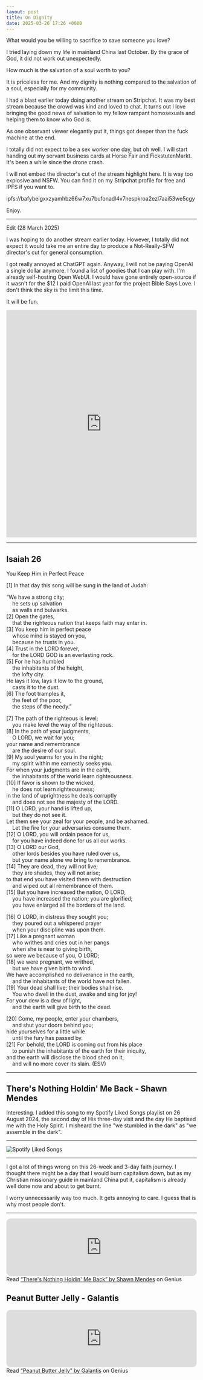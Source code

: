 ```yaml
---
layout: post
title: On Dignity
date: 2025-03-26 17:26 +0000
---
```


What would you be willing to sacrifice to save someone you love?

I tried laying down my life in mainland China last October. By the grace of God, it did not work out unexpectedly.

How much is the salvation of a soul worth to you?

It is priceless for me. And my dignity is nothing compared to the salvation of a soul, especially for my community.

I had a blast earlier today doing another stream on Stripchat. It was my best stream because the crowd was kind and loved to chat. It turns out I love bringing the good news of salvation to my fellow rampant homosexuals and helping them to know who God is.

As one observant viewer elegantly put it, things got deeper than the fuck machine at the end.

I totally did not expect to be a sex worker one day, but oh well. I will start handing out my servant business cards at Horse Fair and FickstutenMarkt. It's been a while since the drone crash.

I will not embed the director's cut of the stream highlight here. It is way too explosive and NSFW. You can find it on my Stripchat profile for free and IPFS if you want to.

ipfs://bafybeigxxzyamhbz66w7xu7bufonadl4v7nespkroa2ezl7aai53we5cgy

Enjoy.

---

Edit (28 March 2025)

I was hoping to do another stream earlier today. However, I totally did not expect it would take me an entire day to produce a Not-Really-SFW director's cut for general consumption.

I got really annoyed at ChatGPT again. Anyway, I will not be paying OpenAI a single dollar anymore. I found a list of goodies that I can play with. I'm already self-hosting Open WebUI. I would have gone entirely open-source if it wasn't for the $12 I paid OpenAI last year for the project Bible Says Love. I don't think the sky is the limit this time.

It will be fun.

<embed src="https://dl.hesaidlove.com/ubuntu_video_image_overlay.pdf" type="application/pdf" width="100%" height="600px" />

---

## Isaiah 26

You Keep Him in Perfect Peace

[1] In that day this song will be sung in the land of Judah:

 “We have a strong city;  
  &nbsp;&nbsp;&nbsp;&nbsp;he sets up salvation  
  &nbsp;&nbsp;&nbsp;&nbsp;as walls and bulwarks.  
 [2] Open the gates,  
  &nbsp;&nbsp;&nbsp;&nbsp;that the righteous nation that keeps faith may enter in.  
 [3] You keep him in perfect peace  
  &nbsp;&nbsp;&nbsp;&nbsp;whose mind is stayed on you,  
  &nbsp;&nbsp;&nbsp;&nbsp;because he trusts in you.  
 [4] Trust in the LORD forever,  
  &nbsp;&nbsp;&nbsp;&nbsp;for the LORD GOD is an everlasting rock.  
 [5] For he has humbled  
  &nbsp;&nbsp;&nbsp;&nbsp;the inhabitants of the height,  
  &nbsp;&nbsp;&nbsp;&nbsp;the lofty city.  
 He lays it low, lays it low to the ground,  
  &nbsp;&nbsp;&nbsp;&nbsp;casts it to the dust.  
 [6] The foot tramples it,  
  &nbsp;&nbsp;&nbsp;&nbsp;the feet of the poor,  
  &nbsp;&nbsp;&nbsp;&nbsp;the steps of the needy.”  

 [7] The path of the righteous is level;  
  &nbsp;&nbsp;&nbsp;&nbsp;you make level the way of the righteous.  
 [8] In the path of your judgments,  
  &nbsp;&nbsp;&nbsp;&nbsp;O LORD, we wait for you;  
 your name and remembrance  
  &nbsp;&nbsp;&nbsp;&nbsp;are the desire of our soul.  
 [9] My soul yearns for you in the night;  
  &nbsp;&nbsp;&nbsp;&nbsp;my spirit within me earnestly seeks you.  
 For when your judgments are in the earth,  
  &nbsp;&nbsp;&nbsp;&nbsp;the inhabitants of the world learn righteousness.  
 [10] If favor is shown to the wicked,  
  &nbsp;&nbsp;&nbsp;&nbsp;he does not learn righteousness;  
 in the land of uprightness he deals corruptly  
  &nbsp;&nbsp;&nbsp;&nbsp;and does not see the majesty of the LORD.  
 [11] O LORD, your hand is lifted up,  
  &nbsp;&nbsp;&nbsp;&nbsp;but they do not see it.  
 Let them see your zeal for your people, and be ashamed.  
  &nbsp;&nbsp;&nbsp;&nbsp;Let the fire for your adversaries consume them.  
 [12] O LORD, you will ordain peace for us,  
  &nbsp;&nbsp;&nbsp;&nbsp;for you have indeed done for us all our works.  
 [13] O LORD our God,  
  &nbsp;&nbsp;&nbsp;&nbsp;other lords besides you have ruled over us,  
  &nbsp;&nbsp;&nbsp;&nbsp;but your name alone we bring to remembrance.  
 [14] They are dead, they will not live;  
  &nbsp;&nbsp;&nbsp;&nbsp;they are shades, they will not arise;  
 to that end you have visited them with destruction  
  &nbsp;&nbsp;&nbsp;&nbsp;and wiped out all remembrance of them.  
 [15] But you have increased the nation, O LORD,  
  &nbsp;&nbsp;&nbsp;&nbsp;you have increased the nation; you are glorified;  
  &nbsp;&nbsp;&nbsp;&nbsp;you have enlarged all the borders of the land.  

 [16] O LORD, in distress they sought you;  
  &nbsp;&nbsp;&nbsp;&nbsp;they poured out a whispered prayer  
  &nbsp;&nbsp;&nbsp;&nbsp;when your discipline was upon them.  
 [17] Like a pregnant woman  
  &nbsp;&nbsp;&nbsp;&nbsp;who writhes and cries out in her pangs  
  &nbsp;&nbsp;&nbsp;&nbsp;when she is near to giving birth,  
 so were we because of you, O LORD;  
 [18]  we were pregnant, we writhed,  
  &nbsp;&nbsp;&nbsp;&nbsp;but we have given birth to wind.  
 We have accomplished no deliverance in the earth,  
  &nbsp;&nbsp;&nbsp;&nbsp;and the inhabitants of the world have not fallen.  
 [19] Your dead shall live; their bodies shall rise.  
  &nbsp;&nbsp;&nbsp;&nbsp;You who dwell in the dust, awake and sing for joy!  
 For your dew is a dew of light,  
  &nbsp;&nbsp;&nbsp;&nbsp;and the earth will give birth to the dead.  

 [20] Come, my people, enter your chambers,  
  &nbsp;&nbsp;&nbsp;&nbsp;and shut your doors behind you;  
 hide yourselves for a little while  
  &nbsp;&nbsp;&nbsp;&nbsp;until the fury has passed by.  
 [21] For behold, the LORD is coming out from his place  
  &nbsp;&nbsp;&nbsp;&nbsp;to punish the inhabitants of the earth for their iniquity,  
 and the earth will disclose the blood shed on it,  
  &nbsp;&nbsp;&nbsp;&nbsp;and will no more cover its slain. (ESV)  

---

## There's Nothing Holdin' Me Back - Shawn Mendes

Interesting. I added this song to my Spotify Liked Songs playlist on 26 August 2024, the second day of His three-day visit and the day He baptised me with the Holy Spirit. I misheard the line "we stumbled in the dark" as "we assemble in the dark".

---

![Spotify Liked Songs](/MAHn8HWXbWdHWmewUpZ2.png)

---

I got a lot of things wrong on this 26-week and 3-day faith journey. I thought there might be a day that I would burn capitalism down, but as my Christian missionary guide in mainland China put it, capitalism is already well done now and about to get burnt.

I worry unnecessarily way too much. It gets annoying to care. I guess that is why most people don't.

---

<iframe style="border-radius:12px" src="https://open.spotify.com/embed/track/7JJmb5XwzOO8jgpou264Ml?utm_source=generator&theme=0" width="100%" height="152" frameBorder="0" allowfullscreen="" allow="autoplay; clipboard-write; encrypted-media; fullscreen; picture-in-picture" loading="lazy"></iframe>

<div id='rg_embed_link_3051803' class='rg_embed_link' data-song-id='3051803'>Read <a href='https://genius.com/Shawn-mendes-theres-nothing-holdin-me-back-lyrics'>“There's Nothing Holdin' Me Back” by Shawn Mendes</a> on Genius</div> <script crossorigin src='https://genius.com/songs/3051803/embed.js'></script>

## Peanut Butter Jelly - Galantis

<iframe style="border-radius:12px" src="https://open.spotify.com/embed/track/2WlEuHXJjUJeMGUdK3f6Ny?utm_source=generator&theme=0" width="100%" height="152" frameBorder="0" allowfullscreen="" allow="autoplay; clipboard-write; encrypted-media; fullscreen; picture-in-picture" loading="lazy"></iframe>

<div id='rg_embed_link_974109' class='rg_embed_link' data-song-id='974109'>Read <a href='https://genius.com/Galantis-peanut-butter-jelly-lyrics'>“Peanut Butter Jelly” by Galantis</a> on Genius</div> <script crossorigin src='https://genius.com/songs/974109/embed.js'></script>
